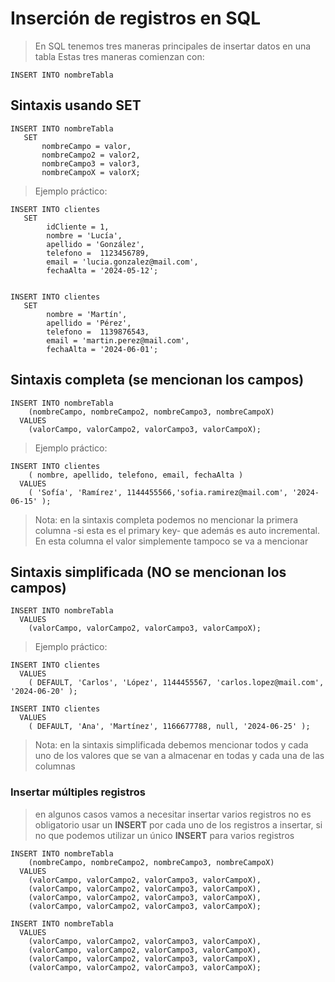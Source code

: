 # Inserción de registros en SQL

> En SQL tenemos tres maneras principales de insertar datos en una tabla
> Estas tres maneras comienzan con: 

    INSERT INTO nombreTabla   

## Sintaxis usando SET  

    INSERT INTO nombreTabla  
       SET  
           nombreCampo = valor, 
           nombreCampo2 = valor2, 
           nombreCampo3 = valor3, 
           nombreCampoX = valorX; 

> Ejemplo práctico:  

    INSERT INTO clientes  
       SET  
            idCliente = 1,  
            nombre = 'Lucía',  
            apellido = 'González',  
            telefono =  1123456789,  
            email = 'lucia.gonzalez@mail.com',  
            fechaAlta = '2024-05-12';  


    INSERT INTO clientes  
       SET
            nombre = 'Martín',  
            apellido = 'Pérez',  
            telefono =  1139876543,  
            email = 'martin.perez@mail.com',  
            fechaAlta = '2024-06-01';  

## Sintaxis completa (se mencionan los campos)

    INSERT INTO nombreTabla  
        (nombreCampo, nombreCampo2, nombreCampo3, nombreCampoX)  
      VALUES  
        (valorCampo, valorCampo2, valorCampo3, valorCampoX);  

> Ejemplo práctico:  

    INSERT INTO clientes  
        ( nombre, apellido, telefono, email, fechaAlta )
      VALUES  
        ( 'Sofía', 'Ramírez', 1144455566,'sofia.ramirez@mail.com', '2024-06-15' ); 

> Nota: en la sintaxis completa podemos no mencionar la primera columna -si esta es el primary key- que además es auto incremental. En esta columna el valor simplemente tampoco se va a mencionar

## Sintaxis simplificada (NO se mencionan los campos)

    INSERT INTO nombreTabla  
      VALUES  
        (valorCampo, valorCampo2, valorCampo3, valorCampoX);  

> Ejemplo práctico:  

    INSERT INTO clientes   
      VALUES   
        ( DEFAULT, 'Carlos', 'López', 1144455567, 'carlos.lopez@mail.com', '2024-06-20' );  

    INSERT INTO clientes   
      VALUES   
        ( DEFAULT, 'Ana', 'Martínez', 1166677788, null, '2024-06-25' );  

> Nota: en la sintaxis simplificada debemos mencionar todos y cada uno de los valores que se van a almacenar en todas y cada una de las columnas

### Insertar múltiples registros
> en algunos casos vamos a necesitar insertar varios registros
> no es obligatorio usar un **INSERT** por cada uno de los registros a insertar, si no que podemos utilizar un único **INSERT** para varios registros


    INSERT INTO nombreTabla  
        (nombreCampo, nombreCampo2, nombreCampo3, nombreCampoX)  
      VALUES  
        (valorCampo, valorCampo2, valorCampo3, valorCampoX),    
        (valorCampo, valorCampo2, valorCampo3, valorCampoX),    
        (valorCampo, valorCampo2, valorCampo3, valorCampoX),    
        (valorCampo, valorCampo2, valorCampo3, valorCampoX);    

    INSERT INTO nombreTabla  
      VALUES  
        (valorCampo, valorCampo2, valorCampo3, valorCampoX),    
        (valorCampo, valorCampo2, valorCampo3, valorCampoX),    
        (valorCampo, valorCampo2, valorCampo3, valorCampoX),    
        (valorCampo, valorCampo2, valorCampo3, valorCampoX);    
  